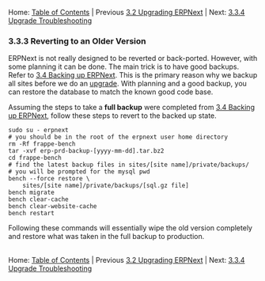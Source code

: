 Home: [Table of Contents](../README "Table of Contents") | Previous [3.2 Upgrading ERPNext](upgrade "Upgrading ERPNext") | Next: [3.3.4 Upgrade Troubleshooting](upgrade-trouble "Upgrade Troubleshooting")

### 3.3.3 Reverting to an Older Version

ERPNext is not really designed to be reverted or back-ported. However, with some planning it can be done. The main trick is to have good backups. Refer to [3.4 Backing up ERPNext](backup "Backing up ERPNext"). This is the primary reason why we backup all sites before we do an [upgrade](upgrade "Upgrading ERPNext"). With planning and a good backup, you can restore the database to match the known good code base.

Assuming the steps to take a **full backup** were completed from [3.4 Backing up ERPNext](backup#Full "Backing up ERPNext"), follow these steps to revert to the backed up state.

    sudo su - erpnext
    # you should be in the root of the erpnext user home directory
    rm -Rf frappe-bench
    tar -xvf erp-prd-backup-[yyyy-mm-dd].tar.bz2
    cd frappe-bench
    # find the latest backup files in sites/[site name]/private/backups/
    # you will be prompted for the mysql pwd
    bench --force restore \
        sites/[site name]/private/backups/[sql.gz file]
    bench migrate
    bench clear-cache
    bench clear-website-cache
    bench restart

Following these commands will essentially wipe the old version completely and restore what was taken in the full backup to production.<br /><br />

Home: [Table of Contents](../README "Table of Contents") | Previous [3.2 Upgrading ERPNext](upgrade "Upgrading ERPNext") | Next: [3.3.4 Upgrade Troubleshooting](upgrade-trouble "Upgrade Troubleshooting")
